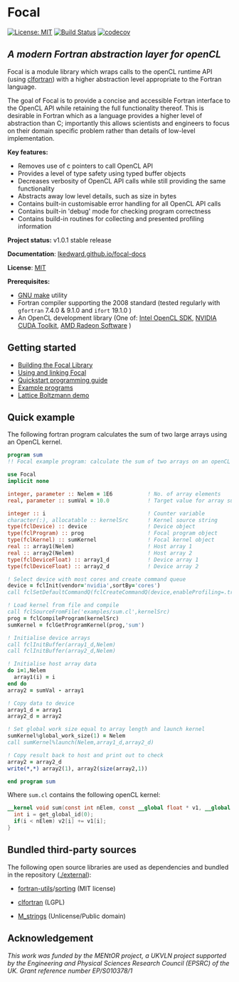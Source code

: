# Focal

[![License: MIT](https://img.shields.io/badge/License-MIT-blue.svg)](https://opensource.org/licenses/MIT)
[![Build Status](https://travis-ci.org/LKedward/focal.svg?branch=master)](https://travis-ci.org/LKedward/focal)
[![codecov](https://codecov.io/gh/LKedward/focal/branch/v1.0rc/graph/badge.svg)](https://codecov.io/gh/LKedward/focal)

## *A modern Fortran abstraction layer for openCL*
Focal is a module library which wraps calls to the openCL runtime API (using [clfortran](https://github.com/cass-support/clfortran)) with a higher abstraction level appropriate to the Fortran language.

The goal of Focal is to provide a concise and accessible Fortran interface to the OpenCL API while retaining the full functionality thereof.
This is desirable in Fortran which as a language provides a higher level of abstraction than C; importantly this allows scientists and engineers to focus on their domain specific problem rather than details of low-level implementation.

__Key features:__

* Removes use of c pointers to call OpenCL API
* Provides a level of type safety using typed buffer objects
* Decreases verbosity of OpenCL API calls while still providing the same functionality
* Abstracts away low level details, such as size in bytes
* Contains built-in customisable error handling for all OpenCL API calls
* Contains built-in 'debug' mode for checking program correctness
* Contains build-in routines for collecting and presented profiling information

__Project status:__ v1.0.1 stable release

__Documentation__: [lkedward.github.io/focal-docs](https://lkedward.github.io/focal-docs/)

__License__: [MIT](./LICENSE)

__Prerequisites:__

- [GNU make](https://www.gnu.org/software/make/) utility
- Fortran compiler supporting the 2008 standard (tested regularly with `gfortran` 7.4.0 & 9.1.0 and `ifort` 19.1.0 )
- An OpenCL development library (One of:
[Intel OpenCL SDK](https://software.intel.com/en-us/opencl-sdk),
[NVIDIA CUDA Toolkit](https://developer.nvidia.com/cuda-downloads),
[AMD Radeon Software](https://www.amd.com/en/support) )


## Getting started

* [Building the Focal Library](https://lkedward.github.io/focal-docs/build)
* [Using and linking Focal](https://lkedward.github.io/focal-docs/linking/)
* [Quickstart programming guide](https://lkedward.github.io/focal-docs/quickstart/)
* [Example programs](./examples)
* [Lattice Boltzmann demo](https://github.com/LKedward/lbm2d_opencl)

## Quick example
The following fortran program calculates the sum of two large arrays using an OpenCL kernel.

```fortran
program sum
!! Focal example program: calculate the sum of two arrays on an openCL device

use Focal
implicit none

integer, parameter :: Nelem = 1E6           ! No. of array elements
real, parameter :: sumVal = 10.0            ! Target value for array sum

integer :: i                                ! Counter variable
character(:), allocatable :: kernelSrc      ! Kernel source string
type(fclDevice) :: device                   ! Device object
type(fclProgram) :: prog                    ! Focal program object
type(fclKernel) :: sumKernel                ! Focal kernel object
real :: array1(Nelem)                       ! Host array 1
real :: array2(Nelem)                       ! Host array 2
type(fclDeviceFloat) :: array1_d            ! Device array 1
type(fclDeviceFloat) :: array2_d            ! Device array 2

! Select device with most cores and create command queue
device = fclInit(vendor='nvidia',sortBy='cores')
call fclSetDefaultCommandQ(fclCreateCommandQ(device,enableProfiling=.true.))

! Load kernel from file and compile
call fclSourceFromFile('examples/sum.cl',kernelSrc)
prog = fclCompileProgram(kernelSrc)
sumKernel = fclGetProgramKernel(prog,'sum')

! Initialise device arrays
call fclInitBuffer(array1_d,Nelem)
call fclInitBuffer(array2_d,Nelem)

! Initialise host array data
do i=1,Nelem
  array1(i) = i
end do
array2 = sumVal - array1

! Copy data to device
array1_d = array1
array2_d = array2

! Set global work size equal to array length and launch kernel
sumKernel%global_work_size(1) = Nelem
call sumKernel%launch(Nelem,array1_d,array2_d)

! Copy result back to host and print out to check
array2 = array2_d
write(*,*) array2(1), array2(size(array2,1))

end program sum
```

Where `sum.cl` contains the following openCL kernel:
```openCL
__kernel void sum(const int nElem, const __global float * v1, __global float * v2){
  int i = get_global_id(0);
  if(i < nElem) v2[i] += v1[i];
}
```

## Bundled third-party sources

The following open source libraries are used as dependencies and bundled in the repository ([./external](https://github.com/LKedward/focal/tree/master/external)):

* [fortran-utils](https://github.com/certik/fortran-utils)/[sorting](https://github.com/certik/fortran-utils/blob/master/src/sorting.f90) (MIT license)

* [clfortran](https://github.com/cass-support/clfortran) (LGPL)

* [M_strings](https://github.com/urbanjost/M_strings) (Unlicense/Public domain)

## Acknowledgement

_This work was funded by the MENtOR project, a UKVLN project
supported by the Engineering and Physical Sciences Research
Council (EPSRC) of the UK. Grant reference number
EP/S010378/1_
